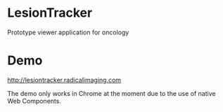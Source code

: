 # LesionTracker
Prototype viewer application for oncology

# Demo

http://lesiontracker.radicalimaging.com

The demo only works in Chrome at the moment due to the use of native Web Components.  

